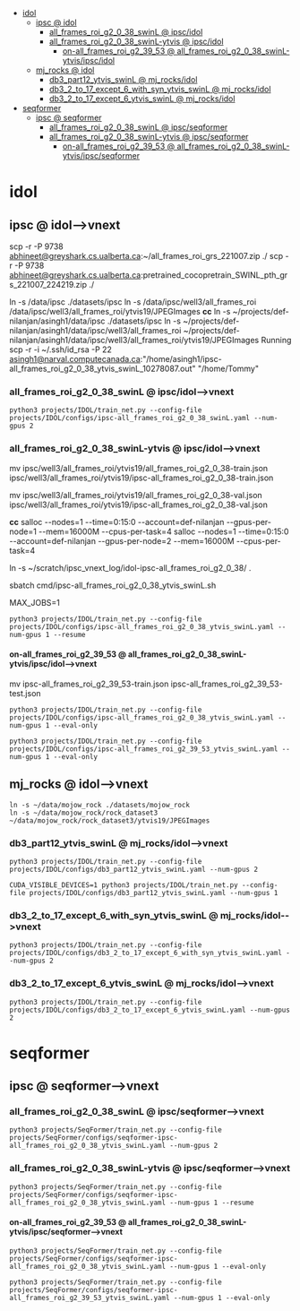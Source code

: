 <!-- MarkdownTOC -->

- [idol](#ido_l_)
    - [ipsc       @ idol](#ipsc___idol_)
        - [all_frames_roi_g2_0_38_swinL       @ ipsc/idol](#all_frames_roi_g2_0_38_swinl___ipsc_ido_l_)
        - [all_frames_roi_g2_0_38_swinL-ytvis       @ ipsc/idol](#all_frames_roi_g2_0_38_swinl_ytvis___ipsc_ido_l_)
            - [on-all_frames_roi_g2_39_53       @ all_frames_roi_g2_0_38_swinL-ytvis/ipsc/idol](#on_all_frames_roi_g2_39_53___all_frames_roi_g2_0_38_swinl_ytvis_ipsc_idol_)
    - [mj_rocks       @ idol](#mj_rocks___idol_)
        - [db3_part12_ytvis_swinL       @ mj_rocks/idol](#db3_part12_ytvis_swinl___mj_rocks_ido_l_)
        - [db3_2_to_17_except_6_with_syn_ytvis_swinL       @ mj_rocks/idol](#db3_2_to_17_except_6_with_syn_ytvis_swinl___mj_rocks_ido_l_)
        - [db3_2_to_17_except_6_ytvis_swinL       @ mj_rocks/idol](#db3_2_to_17_except_6_ytvis_swinl___mj_rocks_ido_l_)
- [seqformer](#seqformer_)
    - [ipsc       @ seqformer](#ipsc___seqforme_r_)
        - [all_frames_roi_g2_0_38_swinL       @ ipsc/seqformer](#all_frames_roi_g2_0_38_swinl___ipsc_seqformer_)
        - [all_frames_roi_g2_0_38_swinL-ytvis       @ ipsc/seqformer](#all_frames_roi_g2_0_38_swinl_ytvis___ipsc_seqformer_)
            - [on-all_frames_roi_g2_39_53       @ all_frames_roi_g2_0_38_swinL-ytvis/ipsc/seqformer](#on_all_frames_roi_g2_39_53___all_frames_roi_g2_0_38_swinl_ytvis_ipsc_seqforme_r_)

<!-- /MarkdownTOC -->
<a id="ido_l_"></a>
# idol

<a id="ipsc___idol_"></a>
## ipsc       @ idol-->vnext
scp -r -P 9738 abhineet@greyshark.cs.ualberta.ca:~/all_frames_roi_grs_221007.zip ./
scp -r -P 9738 abhineet@greyshark.cs.ualberta.ca:pretrained_cocopretrain_SWINL_pth_grs_221007_224219.zip ./

ln -s /data/ipsc ./datasets/ipsc
ln -s /data/ipsc/well3/all_frames_roi /data/ipsc/well3/all_frames_roi/ytvis19/JPEGImages
__cc__
ln -s ~/projects/def-nilanjan/asingh1/data/ipsc ./datasets/ipsc
ln -s  ~/projects/def-nilanjan/asingh1/data/ipsc/well3/all_frames_roi  ~/projects/def-nilanjan/asingh1/data/ipsc/well3/all_frames_roi/ytvis19/JPEGImages
Running scp -r -i ~/.ssh/id_rsa -P 22 asingh1@narval.computecanada.ca:"/home/asingh1/ipsc-all_frames_roi_g2_0_38_ytvis_swinL_10278087.out" "/home/Tommy"


<a id="all_frames_roi_g2_0_38_swinl___ipsc_ido_l_"></a>
### all_frames_roi_g2_0_38_swinL       @ ipsc/idol-->vnext
```
python3 projects/IDOL/train_net.py --config-file projects/IDOL/configs/ipsc-all_frames_roi_g2_0_38_swinL.yaml --num-gpus 2 
```
<a id="all_frames_roi_g2_0_38_swinl_ytvis___ipsc_ido_l_"></a>
### all_frames_roi_g2_0_38_swinL-ytvis       @ ipsc/idol-->vnext
mv ipsc/well3/all_frames_roi/ytvis19/all_frames_roi_g2_0_38-train.json ipsc/well3/all_frames_roi/ytvis19/ipsc-all_frames_roi_g2_0_38-train.json

mv ipsc/well3/all_frames_roi/ytvis19/all_frames_roi_g2_0_38-val.json ipsc/well3/all_frames_roi/ytvis19/ipsc-all_frames_roi_g2_0_38-val.json

__cc__
salloc --nodes=1 --time=0:15:0 --account=def-nilanjan --gpus-per-node=1 --mem=16000M --cpus-per-task=4
salloc --nodes=1 --time=0:15:0 --account=def-nilanjan --gpus-per-node=2 --mem=16000M --cpus-per-task=4

ln -s ~/scratch/ipsc_vnext_log/idol-ipsc-all_frames_roi_g2_0_38/ .

sbatch cmd/ipsc-all_frames_roi_g2_0_38_ytvis_swinL.sh

MAX_JOBS=1

```
python3 projects/IDOL/train_net.py --config-file projects/IDOL/configs/ipsc-all_frames_roi_g2_0_38_ytvis_swinL.yaml --num-gpus 1 --resume
```

<a id="on_all_frames_roi_g2_39_53___all_frames_roi_g2_0_38_swinl_ytvis_ipsc_idol_"></a>
#### on-all_frames_roi_g2_39_53       @ all_frames_roi_g2_0_38_swinL-ytvis/ipsc/idol-->vnext
mv ipsc-all_frames_roi_g2_39_53-train.json ipsc-all_frames_roi_g2_39_53-test.json
```
python3 projects/IDOL/train_net.py --config-file projects/IDOL/configs/ipsc-all_frames_roi_g2_0_38_ytvis_swinL.yaml --num-gpus 1 --eval-only

python3 projects/IDOL/train_net.py --config-file projects/IDOL/configs/ipsc-all_frames_roi_g2_39_53_ytvis_swinL.yaml --num-gpus 1 --eval-only
```

<a id="mj_rocks___idol_"></a>
## mj_rocks       @ idol-->vnext
```
ln -s ~/data/mojow_rock ./datasets/mojow_rock
ln -s ~/data/mojow_rock/rock_dataset3 ~/data/mojow_rock/rock_dataset3/ytvis19/JPEGImages
```
<a id="db3_part12_ytvis_swinl___mj_rocks_ido_l_"></a>
### db3_part12_ytvis_swinL       @ mj_rocks/idol-->vnext
```
python3 projects/IDOL/train_net.py --config-file projects/IDOL/configs/db3_part12_ytvis_swinL.yaml --num-gpus 2
```

```
CUDA_VISIBLE_DEVICES=1 python3 projects/IDOL/train_net.py --config-file projects/IDOL/configs/db3_part12_ytvis_swinL.yaml --num-gpus 1 
```
<a id="db3_2_to_17_except_6_with_syn_ytvis_swinl___mj_rocks_ido_l_"></a>
### db3_2_to_17_except_6_with_syn_ytvis_swinL       @ mj_rocks/idol-->vnext
```
python3 projects/IDOL/train_net.py --config-file projects/IDOL/configs/db3_2_to_17_except_6_with_syn_ytvis_swinL.yaml --num-gpus 2
```
<a id="db3_2_to_17_except_6_ytvis_swinl___mj_rocks_ido_l_"></a>
### db3_2_to_17_except_6_ytvis_swinL       @ mj_rocks/idol-->vnext
```
python3 projects/IDOL/train_net.py --config-file projects/IDOL/configs/db3_2_to_17_except_6_ytvis_swinL.yaml --num-gpus 2
```

<a id="seqformer_"></a>
# seqformer

<a id="ipsc___seqforme_r_"></a>
## ipsc       @ seqformer-->vnext
<a id="all_frames_roi_g2_0_38_swinl___ipsc_seqformer_"></a>
### all_frames_roi_g2_0_38_swinL       @ ipsc/seqformer-->vnext
```
python3 projects/SeqFormer/train_net.py --config-file projects/SeqFormer/configs/seqformer-ipsc-all_frames_roi_g2_0_38_ytvis_swinL.yaml --num-gpus 2 
```
<a id="all_frames_roi_g2_0_38_swinl_ytvis___ipsc_seqformer_"></a>
### all_frames_roi_g2_0_38_swinL-ytvis       @ ipsc/seqformer-->vnext
```
python3 projects/SeqFormer/train_net.py --config-file projects/SeqFormer/configs/seqformer-ipsc-all_frames_roi_g2_0_38_ytvis_swinL.yaml --num-gpus 1 --resume
```

<a id="on_all_frames_roi_g2_39_53___all_frames_roi_g2_0_38_swinl_ytvis_ipsc_seqforme_r_"></a>
#### on-all_frames_roi_g2_39_53       @ all_frames_roi_g2_0_38_swinL-ytvis/ipsc/seqformer-->vnext
```
python3 projects/SeqFormer/train_net.py --config-file projects/SeqFormer/configs/seqformer-ipsc-all_frames_roi_g2_0_38_ytvis_swinL.yaml --num-gpus 1 --eval-only

python3 projects/SeqFormer/train_net.py --config-file projects/SeqFormer/configs/seqformer-ipsc-all_frames_roi_g2_39_53_ytvis_swinL.yaml --num-gpus 1 --eval-only
```











